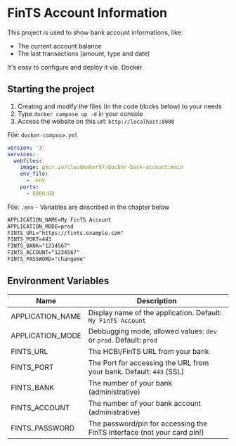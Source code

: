 # FinTS Account Information

This project is used to show bank account informations, like:

- The current account balance
- The last transactions (amount, type and date)

It's easy to configure and deploy it via. Docker

## Starting the project

1. Creating and modify the files (in the code blocks below) to your needs
2. Type `docker compose up -d` in your console
3. Access the website on this url: `http://localhost:8000`

File: `docker-compose.yml`

```yaml
version: '3'
services:
  webfiles:
    image: ghcr.io/cloudmaker97/docker-bank-account:main
    env_file:
      - .env
    ports:
      - 8000:80
```

File: `.env` - Variables are described in the chapter below

```txt
APPLICATION_NAME=My FinTS Account
APPLICATION_MODE=prod
FINTS_URL="https://fints.example.com"
FINTS_PORT=443
FINTS_BANK="1234567"
FINTS_ACCOUNT="1234567"
FINTS_PASSWORD="changeme"
```

## Environment Variables

Name                    | Description
------------------------|----------------------------------------------------------------------------
APPLICATION_NAME        | Display name of the application. Default: `My FinTS Account`
APPLICATION_MODE        | Debbugging mode, allowed values: `dev` or `prod`. Default: `prod`
FINTS_URL               | The HCBI/FinTS URL from your bank
FINTS_PORT              | The Port for accessing the URL from your bank. Default: `443` (SSL)
FINTS_BANK              | The number of your bank (administrative)
FINTS_ACCOUNT           | The number of your bank account (administrative)
FINTS_PASSWORD          | The password/pin for accessing the FinTS Interface (not your card pin!)
